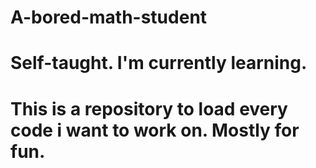 # A-bored-math-student
# Self-taught. I'm currently learning.
# This is a repository to load every code i want to work on. Mostly for fun.
